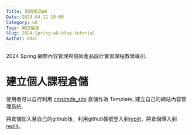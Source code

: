 ```yaml
---
Title: 協同產品W8
Date: 2024-04-12 16:00
Category: w8
Tags: 網誌編寫
Slug: 2024-Spring-w8-blog-tutorial
Author: kmol
---
```


2024 Spring 網際內容管理與協同產品設計實習課程教學導引.

<!-- PELICAN_END_SUMMARY -->

# 建立個人課程倉儲
使用者可以自行利用 [cmsimde_site] 倉儲作為 Template, 建立自己的網站內容管理系統.

[cmsimde_site]: https://github.com/mdecycu/cmsimde_site

將倉儲加入至自己的github後，利用github帳號登入到[replit]，將倉儲導入到[replit]。


[replit]:
https://replit.com/

